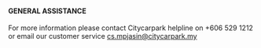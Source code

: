 #### GENERAL ASSISTANCE

For more information please contact Citycarpark helpline on +606 529 1212 or email our customer service cs.mpjasin@citycarpark.my
